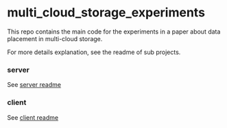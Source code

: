 # multi_cloud_storage_experiments

This repo contains the main code for the experiments in a paper about data placement in multi-cloud storage.

For more details explanation, see the readme of sub projects.

### server

See [server readme](server/readme.md)

### client

See [client readme](client/readme.md)